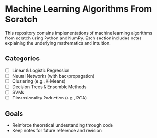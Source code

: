 # Machine Learning Algorithms From Scratch

This repository contains implementations of machine learning algorithms from scratch using Python and NumPy. Each section includes notes explaining the underlying mathematics and intuition.

## Categories
- [ ] Linear & Logistic Regression
- [ ] Neural Networks (with backpropagation)
- [ ] Clustering (e.g., K-Means)
- [ ] Decision Trees & Ensemble Methods
- [ ] SVMs
- [ ] Dimensionality Reduction (e.g., PCA)

## Goals
- Reinforce theoretical understanding through code
- Keep notes for future reference and revision
